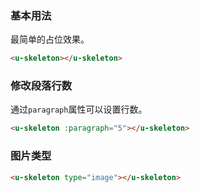 ### 基本用法

最简单的占位效果。

``` html
<u-skeleton></u-skeleton>
```

### 修改段落行数

通过`paragraph`属性可以设置行数。

``` html
<u-skeleton :paragraph="5"></u-skeleton>
```

### 图片类型

``` html { width: 50% }
<u-skeleton type="image"></u-skeleton>
```
